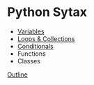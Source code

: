 Python Sytax
============

* [Variables](syntax_varialbes.md)
* [Loops & Collections](syntax_loops_collections.md)
* [Conditionals](syntax_conditionals.md)
* Functions
* Classes

[Outline](outline.md)
